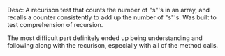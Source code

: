 Desc: A recurison test that counts the number of "s"'s in an array, and recalls a counter consistently to
add up the number of "s"'s. Was built to test comprehension of recursion.

The most difficult part definitely ended up being understanding and following along with the recurison,
especially with all of the method calls.
